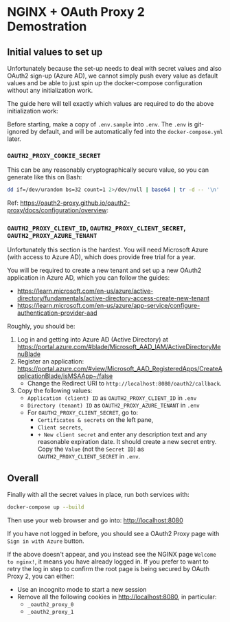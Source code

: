 # NGINX + OAuth Proxy 2 Demostration

## Initial values to set up

Unfortunately because the set-up needs to deal with secret values and also OAuth2 sign-up (Azure
AD), we cannot simply push every value as default values and be able to just spin up the
docker-compose configuration without any initialization work.

The guide here will tell exactly which values are required to do the above initialization work:

Before starting, make a copy of `.env.sample` into `.env`. The `.env` is git-ignored by default, and
will be automatically fed into the `docker-compose.yml` later.

### `OAUTH2_PROXY_COOKIE_SECRET`

This can be any reasonably cryptographically secure value, so you can generate
like this on Bash:

```bash
dd if=/dev/urandom bs=32 count=1 2>/dev/null | base64 | tr -d -- '\n' | tr -- '+/' '-_'; echo
```

Ref: <https://oauth2-proxy.github.io/oauth2-proxy/docs/configuration/overview>:

### `OAUTH2_PROXY_CLIENT_ID`, `OAUTH2_PROXY_CLIENT_SECRET`, `OAUTH2_PROXY_AZURE_TENANT`

Unfortunately this section is the hardest. You will need Microsoft Azure (with access to Azure AD),
which does provide free trial for a year.

You will be required to create a new tenant and set up a new OAuth2 application in Azure AD, which
you can follow the guides:

- <https://learn.microsoft.com/en-us/azure/active-directory/fundamentals/active-directory-access-create-new-tenant>
- <https://learn.microsoft.com/en-us/azure/app-service/configure-authentication-provider-aad>

Roughly, you should be:

1. Log in and getting into Azure AD (Active Directory) at
   <https://portal.azure.com/#blade/Microsoft_AAD_IAM/ActiveDirectoryMenuBlade>
2. Register an application:
   <https://portal.azure.com/#view/Microsoft_AAD_RegisteredApps/CreateApplicationBlade/isMSAApp~/false>
   - Change the Redirect URI to `http://localhost:8080/oauth2/callback`.
3. Copy the following values:
   - `Application (client) ID` as `OAUTH2_PROXY_CLIENT_ID` in `.env`
   - `Directory (tenant) ID` as `OAUTH2_PROXY_AZURE_TENANT` in `.env`
   - For `OAUTH2_PROXY_CLIENT_SECRET`, go to:
     - `Certificates & secrets` on the left pane,
     - `Client secrets`,
     - `+ New client secret` and enter any description text and any reasonable expiration date. It
     should create a new secret entry. Copy the `Value` (not the `Secret ID`) as
     `OAUTH2_PROXY_CLIENT_SECRET` in `.env`.

## Overall

Finally with all the secret values in place, run both services with:

```bash
docker-compose up --build
```

Then use your web browser and go into:
<http://localhost:8080>

If you have not logged in before, you should see a OAuth2 Proxy page with `Sign in with Azure`
button.

If the above doesn't appear, and you instead see the NGINX page `Welcome to nginx!`, it means you
have already logged in. If you prefer to want to retry the log in step to confirm the root page is
being secured by OAuth Proxy 2, you can either:

- Use an incognito mode to start a new session
- Remove all the following cookies in <http://localhost:8080>, in particular:
  - `_oauth2_proxy_0`
  - `_oauth2_proxy_1`
